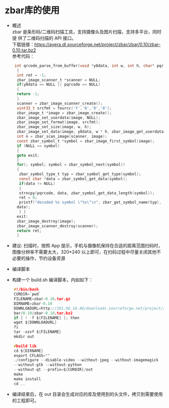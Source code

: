 # zbar库的使用

* 概述  
zbar 是条形码/二维码扫描工具，支持摄像头及图片扫描，支持多平台，同时提
供了二维码扫描的 API 接口。  
下载链接：https://ayera.dl.sourceforge.net/project/zbar/zbar/0.10/zbar-0.10.tar.bz2  
参考代码：  

  ```C
   int qrcode_parse_from_buffer(void *y8data, int w, int h, char* pqrcode)
    {
    int ret = -1;
    zbar_image_scanner_t *scanner = NULL;
    if(y8data == NULL || pqrcode == NULL) 
    {
    return -1;
    }
    scanner = zbar_image_scanner_create();
    uint32_t srcfmt = fourcc('Y','8','0','0');
    zbar_image_t *image = zbar_image_create();
    zbar_image_set_userdata(image, NULL);
    zbar_image_set_format(image, srcfmt);
    zbar_image_set_size(image, w, h);
    zbar_image_set_data(image, y8data, w * h, zbar_image_get_userdata);
    int n = zbar_scan_image(scanner, image);
    const zbar_symbol_t *symbol = zbar_image_first_symbol(image);
    if (NULL == symbol) 
    {
    goto exit;
    }
    for(; symbol; symbol = zbar_symbol_next(symbol)) 
    {
     zbar_symbol_type_t typ = zbar_symbol_get_type(symbol);
     const char *data = zbar_symbol_get_data(symbol);
     if(data != NULL) 
     {
     strncpy(pqrcode, data, zbar_symbol_get_data_length(symbol));
     ret = 0;
     printf("decoded %s symbol \"%s\"\n", zbar_get_symbol_name(typ), 
    data);
     } }
    exit:
    zbar_image_destroy(image);
    zbar_image_scanner_destroy(scanner);
    return ret;
    }  
  ```
* 建议: 扫描时，按照 App 提示，手机与摄像机保持在合适的距离范围扫码时，图像分辨率不需要太大，320*240 以上即可，在扫码过程中尽量关闭其他不必要的操作，节约设备资源  

* 编译脚本  

* 构建一个 build.sh 编译脚本，内如如下：
```C  
    #!/bin/bash
    CURDIR=`pwd`
    FILENAME=zbar-0.10.tar.gz
    DIRNAME=zbar-0.10
    DOWNLOADURL=http://101.96.10.46/downloads.sourceforge.net/project/zbar/z
    bar/0.10/zbar-0.10.tar.bz2
    if [ ! -f ${FILENAME} ]; then
    wget ${DOWNLOADURL}
    fi
    tar -xzvf ${FILENAME}
    mkdir out
    
    #build lib
    cd ${DIRNAME}
    export CFLAGS=""
    ./configure --disable-video --without-jpeg --without-imagemagick
    --without-gtk --without-python
    --without-qt --prefix=${CURDIR}/out
    make
    make install
    cd ..  
```
* 编译结束后，在 out 目录会生成对应的库及使用到的头文件，拷贝到需要使用的工程即可。  